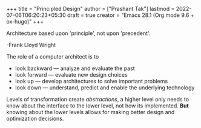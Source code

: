 +++
title = "Principled Design"
author = ["Prashant Tak"]
lastmod = 2022-07-06T06:20:23+05:30
draft = true
creator = "Emacs 28.1 (Org mode 9.6 + ox-hugo)"
+++

<div class="epigraph">

Architecture based upon 'principle', not upon 'precedent'.

<div class="epicite">

-Frank Lloyd Wright

</div>

</div>

The role of a computer architect is to

-   look backward — analyze and evaluate the past
-   look forward — evaluate new design choices
-   look up — develop architectures to solve important problems
-   look down — understand, predict and enable the underlying technology

Levels of transformation create _abstractions_, a higher level only needs to know about the interface to the lower level, not how its implemented. **But** knowing about the lower levels allows for making better design and optimization decisions.
